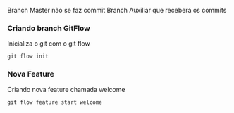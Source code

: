 Branch Master não se faz commit
Branch Auxiliar que receberá os commits


### Criando branch GitFlow

Inicializa o git com o git flow
```
git flow init
```

### Nova Feature

Criando nova feature chamada welcome
```
git flow feature start welcome
```

### 